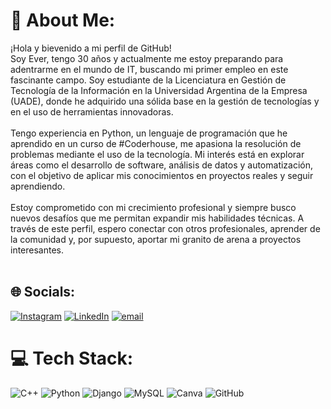 # 💫 About Me:
¡Hola y bievenido a mi perfil de GitHub! <br>Soy Ever, tengo 30 años y actualmente me estoy preparando para adentrarme en el mundo de IT, buscando mi primer empleo en este fascinante campo. Soy estudiante de la Licenciatura en Gestión de Tecnología de la Información en la Universidad Argentina de la Empresa (UADE), donde he adquirido una sólida base en la gestión de tecnologías y en el uso de herramientas innovadoras.<br><br>Tengo experiencia en Python, un lenguaje de programación que he aprendido en un curso de #Coderhouse, me apasiona la resolución de problemas mediante el uso de la tecnología. Mi interés está en explorar áreas como el desarrollo de software, análisis de datos y automatización, con el objetivo de aplicar mis conocimientos en proyectos reales y seguir aprendiendo.<br><br>Estoy comprometido con mi crecimiento profesional y siempre busco nuevos desafíos que me permitan expandir mis habilidades técnicas. A través de este perfil, espero conectar con otros profesionales, aprender de la comunidad y, por supuesto, aportar mi granito de arena a proyectos interesantes.<br><br>


## 🌐 Socials:
[![Instagram](https://img.shields.io/badge/Instagram-%23E4405F.svg?logo=Instagram&logoColor=white)](https://instagram.com/ever_morvaca) [![LinkedIn](https://img.shields.io/badge/LinkedIn-%230077B5.svg?logo=linkedin&logoColor=white)](https://www.linkedin.com/in/ever-morales-vaca-05ab12183/) [![email](https://img.shields.io/badge/Email-D14836?logo=gmail&logoColor=white)](mailto:evermvaca@gmail.com) 

# 💻 Tech Stack:
![C++](https://img.shields.io/badge/c++-%2300599C.svg?style=for-the-badge&logo=c%2B%2B&logoColor=white) ![Python](https://img.shields.io/badge/python-3670A0?style=for-the-badge&logo=python&logoColor=ffdd54) ![Django](https://img.shields.io/badge/django-%23092E20.svg?style=for-the-badge&logo=django&logoColor=white) ![MySQL](https://img.shields.io/badge/mysql-4479A1.svg?style=for-the-badge&logo=mysql&logoColor=white) ![Canva](https://img.shields.io/badge/Canva-%2300C4CC.svg?style=for-the-badge&logo=Canva&logoColor=white) ![GitHub](https://img.shields.io/badge/github-%23121011.svg?style=for-the-badge&logo=github&logoColor=white)


<!-- Proudly created with GPRM ( https://gprm.itsvg.in ) -->
